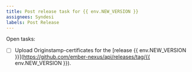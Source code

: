 ```yaml
---
title: Post release task for {{ env.NEW_VERSION }}
assignees: Syndesi
labels: Post Release
---
```


Open tasks:

- [ ] Upload Originstamp-certificates for the [release {{ env.NEW_VERSION }}](https://github.com/ember-nexus/api/releases/tag/{{ env.NEW_VERSION }}).
